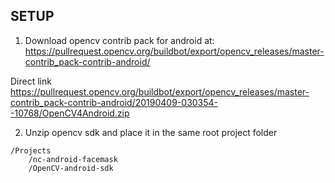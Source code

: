 
## SETUP

1. Download opencv contrib pack for android at: https://pullrequest.opencv.org/buildbot/export/opencv_releases/master-contrib_pack-contrib-android/

Direct link 
https://pullrequest.opencv.org/buildbot/export/opencv_releases/master-contrib_pack-contrib-android/20190409-030354--10768/OpenCV4Android.zip


2. Unzip opencv sdk and place it in the same root project folder

```
/Projects
    /nc-android-facemask
    /OpenCV-android-sdk
```

